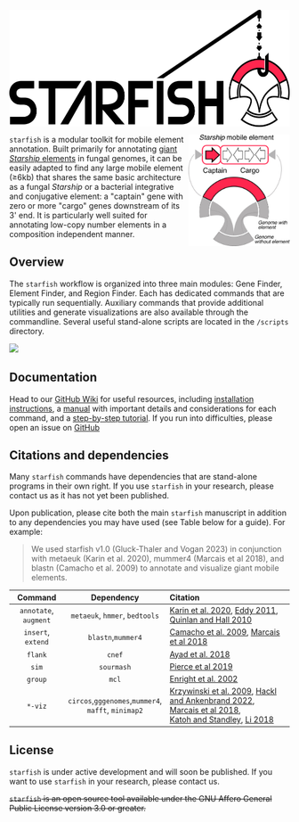 <img
  src="/assets/STARFISH_LOGO.png"
  align = "center"
  style="margin: 0 auto; width: 567px; height: 210px">

<img
  src="/assets/element_logo_color.png"
  align = "right"
  style="margin: 0 auto; width: 182px; height: 200px">

```starfish``` is a modular toolkit for mobile element annotation. Built primarily for annotating [giant *Starship* elements](https://academic.oup.com/mbe/article/39/5/msac109/6588634) in fungal genomes, it can be easily adapted to find any large mobile element (≥6kb) that shares the same basic architecture as a fungal *Starship* or a bacterial integrative and conjugative element: a "captain" gene with zero or more "cargo" genes downstream of its 3' end. It is particularly well suited for annotating low-copy number elements in a composition independent manner.

## Overview

The ```starfish``` workflow is organized into three main modules: Gene Finder, Element Finder, and Region Finder. Each has dedicated commands that are typically run sequentially. Auxiliary commands that provide additional utilities and generate visualizations are also available through the commandline. Several useful stand-alone scripts are located in the `/scripts` directory. 

<img
  src="/assets/starfishWorkflow.png"
  style="display: center; margin: 0 auto; max-width: 400px">

## Documentation

Head to our [GitHub Wiki](https://github.com/egluckthaler/starfish/wiki) for useful resources, including [installation instructions](https://github.com/egluckthaler/starfish/wiki/Installation), a [manual](https://github.com/egluckthaler/starfish/wiki/Manual) with important details and considerations for each command, and a [step-by-step tutorial](https://github.com/egluckthaler/starfish/wiki/Step-by-step-tutorial). If you run into difficulties, please open an issue on [GitHub](https://github.com/egluckthaler/starfish/issues)

## Citations and dependencies

Many ```starfish``` commands have dependencies that are stand-alone programs in their own right. If you use ```starfish``` in your research, please contact us as it has not yet been published.

Upon publication, please cite both the main ```starfish``` manuscript in addition to any dependencies you may have used (see Table below for a guide). For example:
> We used starfish v1.0 (Gluck-Thaler and Vogan 2023) in conjunction with metaeuk (Karin et al. 2020), mummer4 (Marcais et al 2018), and blastn (Camacho et al. 2009) to annotate and visualize giant mobile elements.

| Command | Dependency | Citation |
|:---:|:---:|:---|
|`annotate`, `augment`| `metaeuk`, `hmmer`, `bedtools` | [Karin et al. 2020](https://pubmed.ncbi.nlm.nih.gov/32245390/), [Eddy 2011](https://pubmed.ncbi.nlm.nih.gov/22039361/), [Quinlan and Hall 2010](https://pubmed.ncbi.nlm.nih.gov/20110278/) |
|`insert`, `extend`| `blastn`,`mummer4` | [Camacho et al. 2009](https://pubmed.ncbi.nlm.nih.gov/20003500/), [Marcais et al 2018](https://pubmed.ncbi.nlm.nih.gov/29373581/) |
|`flank`| `cnef` | [Ayad et al. 2018](https://pubmed.ncbi.nlm.nih.gov/30423090/) |
|`sim`| `sourmash` | [Pierce et al 2019](https://pubmed.ncbi.nlm.nih.gov/31508216/) |
|`group`| `mcl` | [Enright et al. 2002](https://pubmed.ncbi.nlm.nih.gov/11917018/) |
|`*-viz`|`circos`,`gggenomes`,`mummer4`, <br />`mafft`, `minimap2`| [Krzywinski et al. 2009](https://pubmed.ncbi.nlm.nih.gov/19541911/), [Hackl and Ankenbrand 2022](https://thackl.github.io/gggenomes/authors.html), [Marcais et al 2018](https://pubmed.ncbi.nlm.nih.gov/29373581/), <br />[Katoh and Standley](https://pubmed.ncbi.nlm.nih.gov/23329690/), [Li 2018](https://pubmed.ncbi.nlm.nih.gov/29750242/)|

## License

```starfish``` is under active development and will soon be published. If you want to use ```starfish``` in your research, please contact us.

~~```starfish``` is an open source tool available under the GNU Affero General Public License version 3.0 or greater.~~
